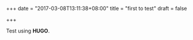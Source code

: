 +++
date = "2017-03-08T13:11:38+08:00"
title = "first to test"
draft = false

+++

Test using **HUGO**.
